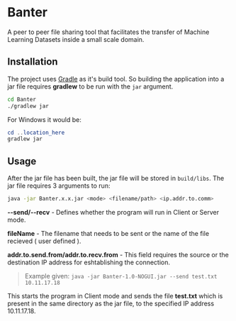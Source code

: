 # Banter
A peer to peer file sharing tool that facilitates the transfer of Machine Learning Datasets inside a small scale domain.

## Installation
The project uses [Gradle](https://gradle.org/) as it's build tool. So building the application into a jar file requires **gradlew** to be run with the `jar` argument.

```bash
cd Banter
./gradlew jar
```

For Windows it would be:
```powershell
cd ..location_here
gradlew jar
```

## Usage
After the jar file has been built, the jar file will be stored in `build/libs`. The jar file requires 3 arguments to run:

```bash
java -jar Banter.x.x.jar <mode> <filename/path> <ip.addr.to.comm>
```
**--send/--recv** - Defines whether the program will run in Client or Server mode.

**fileName** - The filename that needs to be sent or the name of the file recieved ( user defined ).

**addr.to.send.from/addr.to.recv.from** - This field requires the source or the destination IP address for eshtablishing the connection.

> Example given:
`java -jar Banter-1.0-NOGUI.jar --send test.txt 10.11.17.18`

This starts the program in Client mode and sends the file **test.txt** which is present in the same directory as the jar file, to the specified IP address 10.11.17.18.
